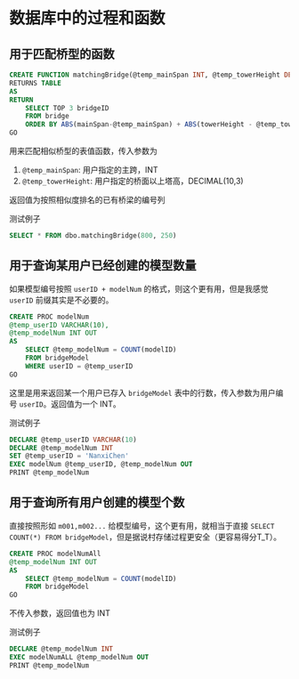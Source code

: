# 数据库中的过程和函数

## 用于匹配桥型的函数

```sql
CREATE FUNCTION matchingBridge(@temp_mainSpan INT, @temp_towerHeight DECIMAL(10, 3))
RETURNS TABLE
AS
RETURN
	SELECT TOP 3 bridgeID
	FROM bridge
	ORDER BY ABS(mainSpan-@temp_mainSpan) + ABS(towerHeight - @temp_towerHeight) * 0.25
GO
```

用来匹配相似桥型的表值函数，传入参数为
1. `@temp_mainSpan`: 用户指定的主跨，INT
2. `@temp_towerHeight`: 用户指定的桥面以上塔高，DECIMAL(10,3)

返回值为按照相似度排名的已有桥梁的编号列

测试例子
```sql
SELECT * FROM dbo.matchingBridge(800, 250)
```


## 用于查询某用户已经创建的模型数量

如果模型编号按照 `userID + modelNum` 的格式，则这个更有用，但是我感觉 `userID` 前缀其实是不必要的。

```sql
CREATE PROC modelNum
@temp_userID VARCHAR(10),
@temp_modelNum INT OUT
AS
	SELECT @temp_modelNum = COUNT(modelID)
	FROM bridgeModel
	WHERE userID = @temp_userID
GO
```
这里是用来返回某一个用户已存入 `bridgeModel` 表中的行数，传入参数为用户编号 `userID`。返回值为一个 INT。

测试例子

```sql
DECLARE @temp_userID VARCHAR(10)
DECLARE @temp_modelNum INT
SET @temp_userID = 'NanxiChen'
EXEC modelNum @temp_userID, @temp_modelNum OUT
PRINT @temp_modelNum
```

## 用于查询所有用户创建的模型个数

直接按照形如 `m001,m002...` 给模型编号，这个更有用，就相当于直接 `SELECT COUNT(*) FROM bridgeModel`，但是据说村存储过程更安全（更容易得分T_T）。

```sql
CREATE PROC modelNumAll
@temp_modelNum INT OUT
AS
	SELECT @temp_modelNum = COUNT(modelID)
	FROM bridgeModel
GO
```
不传入参数，返回值也为 INT

测试例子

```sql
DECLARE @temp_modelNum INT
EXEC modelNumALL @temp_modelNum OUT
PRINT @temp_modelNum
```

